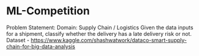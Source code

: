 # ML-Competition
Problem Statement:
Domain: Supply Chain / Logistics
Given the data inputs for a shipment, classify whether the delivery has a late delivery risk or not.
Dataset - https://www.kaggle.com/shashwatwork/dataco-smart-supply-chain-for-big-data-analysis
